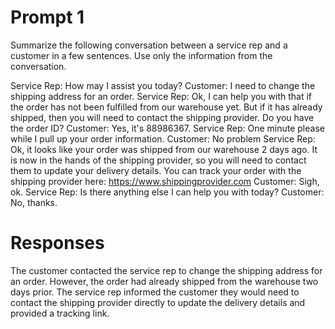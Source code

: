 # Prompt 1 

Summarize the following conversation between a service rep and a customer in a few sentences. Use only the information from the conversation.

Service Rep: How may I assist you today?
Customer: I need to change the shipping address for an order.
Service Rep: Ok, I can help you with that if the order has not been fulfilled from our warehouse yet. But if it has already shipped, then you will need to contact the shipping provider. Do you have the order ID?
Customer: Yes, it's 88986367.
Service Rep: One minute please while I pull up your order information.
Customer: No problem
Service Rep: Ok, it looks like your order was shipped from our warehouse 2 days ago. It is now in the hands of  the shipping provider, so you will need to contact them to update your delivery details. You can track your order with the shipping provider here: https://www.shippingprovider.com
Customer: Sigh, ok.
Service Rep: Is there anything else I can help you with today?
Customer: No, thanks.

# Responses 
The customer contacted the service rep to change the shipping address for an order. However, the order had already shipped from the warehouse two days prior. The service rep informed the customer they would need to contact the shipping provider directly to update the delivery details and provided a tracking link.